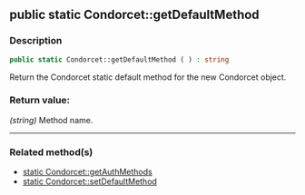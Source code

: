 ## public static Condorcet::getDefaultMethod

### Description    

```php
public static Condorcet::getDefaultMethod ( ) : string
```

Return the Condorcet static default method for the new Condorcet object.    


### Return value:   

*(string)* Method name.


---------------------------------------

### Related method(s)      

* [static Condorcet::getAuthMethods](../Condorcet%20Class/public%20static%20Condorcet--getAuthMethods.md)    
* [static Condorcet::setDefaultMethod](../Condorcet%20Class/public%20static%20Condorcet--setDefaultMethod.md)    
